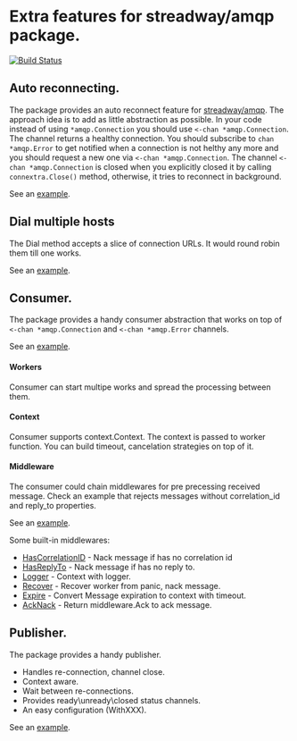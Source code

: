 # Extra features for streadway/amqp package. 
<a href="https://travis-ci.org/makasim/amqpextra"><img src="https://travis-ci.org/makasim/amqpextra.png?branch=master" alt="Build Status"></a>

## Auto reconnecting.

The package provides an auto reconnect feature for [streadway/amqp](https://github.com/streadway/amqp). The approach idea is to add as little abstraction as possible. In your code instead of using `*amqp.Connection` you should use `<-chan *amqp.Connection`. The channel returns a healthy connection. You should subscribe to `chan *amqp.Error` to get notified when a connection is not helthy any more and you should request a new one via  `<-chan *amqp.Connection`. The channel `<-chan *amqp.Connection` is closed when you explicitly closed it by calling `connextra.Close()` method, otherwise, it tries to reconnect in background.

See an [example](examples/conn_example.go).

## Dial multiple hosts

The Dial method accepts a slice of connection URLs. It would round robin them till one works.

See an [example](examples/conn_example.go). 

## Consumer.

The package provides a handy consumer abstraction that works on top of `<-chan *amqp.Connection` and `<-chan *amqp.Error` channels.

See an [example](examples/consumer_example.go).

#### Workers

Consumer can start multipe works and spread the processing between them.

#### Context

Consumer supports context.Context. The context is passed to worker function. You can build timeout, cancelation strategies on top of it.

#### Middleware

The consumer could chain middlewares for pre precessing received message. 
Check an example that rejects messages without correlation_id and reply_to properties.  

See an [example](examples/consumer_middleware.go).

Some built-in middlewares:

* [HasCorrelationID](consumer/middleware/has_correlation_id.go) - Nack message if has no correlation id
* [HasReplyTo](consumer/middleware/has_reply_to.go) - Nack message if has no reply to.
* [Logger](consumer/middleware/logger.go) - Context with logger.
* [Recover](consumer/middleware/recover.go) - Recover worker from panic, nack message.
* [Expire](consumer/middleware/expire.go) - Convert Message expiration to context with timeout.
* [AckNack](consumer/middleware/ack_nack.go) - Return middleware.Ack to ack message.

## Publisher.

The package provides a handy publisher. 
* Handles re-connection, channel close.
* Context aware.
* Wait between re-connections.
* Provides ready\unready\closed status channels.
* An easy configuration (WithXXX). 

See an [example](examples/publisher_example.go).
